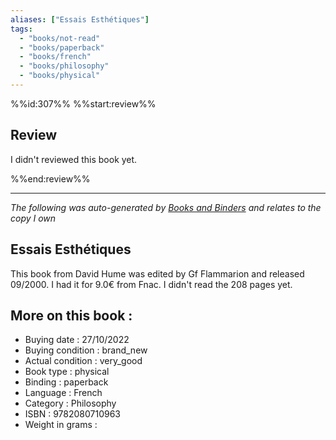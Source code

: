 ```yaml
---
aliases: ["Essais Esthétiques"] 
tags: 
  - "books/not-read" 
  - "books/paperback" 
  - "books/french"
  - "books/philosophy"
  - "books/physical"
---
```

%%id:307%%
%%start:review%%
## Review
I didn't reviewed this book yet. 

%%end:review%%

---
_The following was auto-generated by [Books and Binders](Books%20and%20Binders.md) and relates to the copy I own_
## Essais Esthétiques
This book from David Hume was edited by Gf Flammarion and released 09/2000. I had it for 9.0€ from Fnac. I didn't read the 208 pages yet.

## More on this book :
- Buying date : 27/10/2022
- Buying condition : brand_new
- Actual condition : very_good
- Book type : physical
- Binding : paperback
- Language : French
- Category : Philosophy
- ISBN : 9782080710963
- Weight in grams : 
